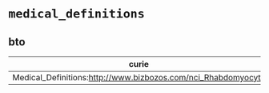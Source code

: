 # `medical_definitions`

## bto

| curie                                                         |   usages | nodes                                                     |
|---------------------------------------------------------------|----------|-----------------------------------------------------------|
| Medical_Definitions:http://www.bizbozos.com/nci_Rhabdomyocyte |        1 | [BTO:0002915](http://purl.obolibrary.org/obo/BTO_0002915) |

